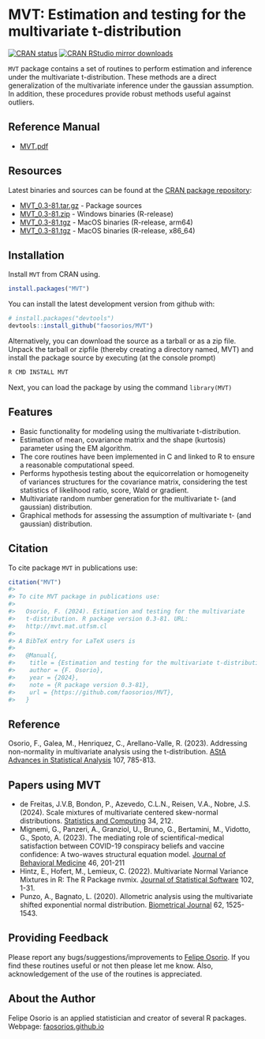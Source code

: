 # MVT: Estimation and testing for the multivariate t-distribution

<!-- badges: start -->
[![CRAN status](http://www.r-pkg.org/badges/version/MVT)](https://cran.r-project.org/package=MVT)
[![CRAN RStudio mirror downloads](http://cranlogs.r-pkg.org/badges/MVT)](https://cran.r-project.org/package=MVT)
<!-- badges: end -->

`MVT` package contains a set of routines to perform estimation and inference under the multivariate t-distribution. These methods are a direct generalization of the multivariate inference under the gaussian assumption. In addition, these procedures provide robust methods useful against outliers.

## Reference Manual

* [MVT.pdf](https://cran.r-project.org/web/packages/MVT/MVT.pdf)

## Resources

Latest binaries and sources can be found at the [CRAN package repository](https://cran.r-project.org/package=MVT):

* [MVT_0.3-81.tar.gz](https://cran.r-project.org/src/contrib/MVT_0.3-81.tar.gz) - Package sources
* [MVT_0.3-81.zip](https://cran.r-project.org/bin/windows/contrib/4.4/MVT_0.3-81.zip) - Windows binaries (R-release)
* [MVT_0.3-81.tgz](https://cran.r-project.org/bin/macosx/big-sur-arm64/contrib/4.4/MVT_0.3-81.tgz) - MacOS binaries (R-release, arm64)
* [MVT_0.3-81.tgz](https://cran.r-project.org/bin/macosx/big-sur-x86_64/contrib/4.4/MVT_0.3-81.tgz) - MacOS binaries (R-release, x86_64)

## Installation

Install `MVT` from CRAN using.

``` r
install.packages("MVT")
```
You can install the latest development version from github with:

``` r
# install.packages("devtools")
devtools::install_github("faosorios/MVT")
```
Alternatively, you can download the source as a tarball or as a zip file. Unpack the tarball or zipfile (thereby creating a directory named, MVT) and install the package source by executing (at the console prompt)

``` r
R CMD INSTALL MVT
```
Next, you can load the package by using the command `library(MVT)`

## Features

-   Basic functionality for modeling using the multivariate t-distribution.
-   Estimation of mean, covariance matrix and the shape (kurtosis) parameter using the EM algorithm.
-   The core routines have been implemented in C and linked to R to ensure a reasonable computational speed.
-   Performs hypothesis testing about the equicorrelation or homogeneity of variances structures for the covariance matrix, considering the test statistics of likelihood ratio, score, Wald or gradient.
-   Multivariate random number generation for the multivariate t- (and gaussian) distribution.
-   Graphical methods for assessing the assumption of multivariate t- (and gaussian) distribution.

## Citation

To cite package `MVT` in publications use:

``` r
citation("MVT")
#> 
#> To cite MVT package in publications use:
#> 
#>   Osorio, F. (2024). Estimation and testing for the multivariate
#>   t-distribution. R package version 0.3-81. URL:
#>   http://mvt.mat.utfsm.cl
#> 
#> A BibTeX entry for LaTeX users is
#> 
#>   @Manual{,
#>    title = {Estimation and testing for the multivariate t-distribution},
#>    author = {F. Osorio},
#>    year = {2024},
#>    note = {R package version 0.3-81},
#>    url = {https://github.com/faosorios/MVT},
#>   }
```
## Reference

Osorio, F., Galea, M., Henriquez, C., Arellano-Valle, R. (2023). Addressing non-normality in multivariate analysis using the t-distribution. [AStA Advances in Statistical Analysis](https://doi.org/10.1007/s10182-022-00468-2) 107, 785-813.

## Papers using MVT
- de Freitas, J.V.B, Bondon, P., Azevedo, C.L.N., Reisen, V.A., Nobre, J.S. (2024). Scale mixtures of multivariate centered skew-normal distributions. [Statistics and Computing](https://doi.org/10.1007/s11222-024-10512-7) 34, 212.
- Mignemi, G., Panzeri, A., Granziol, U., Bruno, G., Bertamini, M., Vidotto, G., Spoto, A. (2023). The mediating role of scientifical-medical satisfaction between COVID-19 conspiracy beliefs and vaccine confidence: A two-waves structural equation model. [Journal of Behavioral Medicine](https://doi.org/10.1007/s10865-022-00322-5) 46, 201-211
- Hintz, E., Hofert, M., Lemieux, C. (2022). Multivariate Normal Variance Mixtures in R: The R Package nvmix. [Journal of Statistical Software](https://doi.org/10.18637/jss.v102.i02) 102, 1-31.
- Punzo, A., Bagnato, L. (2020). Allometric analysis using the multivariate shifted exponential normal distribution. [Biometrical Journal](https://doi.org/10.1002/bimj.201900248) 62, 1525-1543.

## Providing Feedback

Please report any bugs/suggestions/improvements to [Felipe Osorio](https://faosorios.github.io/). If you find these routines useful or not then please let me know. Also, acknowledgement of the use of the routines is appreciated.

## About the Author

Felipe Osorio is an applied statistician and creator of several R packages. Webpage: [faosorios.github.io](https://faosorios.github.io/)
